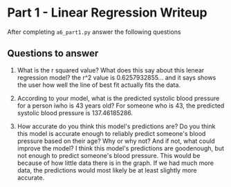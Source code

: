 # Part 1 - Linear Regression Writeup

After completing `a6_part1.py` answer the following questions

## Questions to answer

1. What is the r squared value?  What does this say about this lenear regression model?
the r^2 value is 0.6257932855... and it says shows the user how well the line of best fit actually fits the data.

2. According to your model, what is the predicted systolic blood pressure for a person iwho is 43 years old?
For someone who is 43, the predicted systolic blood pressure is 137.46185286.

3. How accurate do you think this model's predictions are?  Do you think this model is accurate enough to reliably predict someone's blood pressure based on their age?  Why or why not?  And if not, what could improve the model?
I think this model's predictions are goodenough, but not enough to predict someone's blood pressure. This would be because of how little data there is in the graph. If we had much more data, the predictions would most likely be at least slightly more accurate.